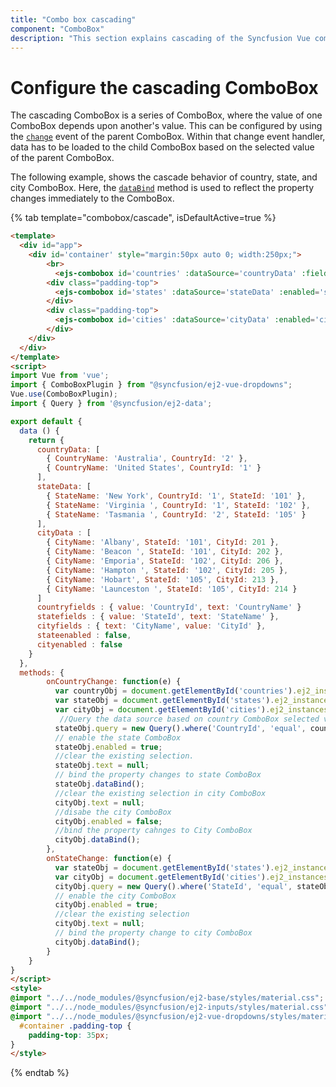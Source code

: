 ```yaml
---
title: "Combo box cascading"
component: "ComboBox"
description: "This section explains cascading of the Syncfusion Vue combo box component."
---
```


# Configure the cascading ComboBox

The cascading ComboBox is a series of ComboBox, where the value of one ComboBox depends
upon  another's value. This can be configured by using the [`change`](../../api/combo-box/#change) event of the parent ComboBox.
Within that change event handler, data has to be loaded to the child ComboBox based on the selected
value of the parent ComboBox.

The following example, shows the cascade behavior of country, state, and city
ComboBox. Here, the [`dataBind`](../../api/combo-box/#databind) method is used to reflect the property changes immediately
to the ComboBox.

{% tab template="combobox/cascade", isDefaultActive=true %}

```html
<template>
  <div id="app">
    <div id='container' style="margin:50px auto 0; width:250px;">
        <br>
          <ejs-combobox id='countries' :dataSource='countryData' :fields='countryfields' :change='onCountryChange' placeholder='Select a country'></ejs-combobox>
        <div class="padding-top">
          <ejs-combobox id='states' :dataSource='stateData' :enabled='stateenabled' :fields='statefields' :change='onStateChange' placeholder='Select a state'></ejs-combobox>
        </div>
        <div class="padding-top">
          <ejs-combobox id='cities' :dataSource='cityData' :enabled='cityenabled' :fields='cityfields' placeholder='Select a city'></ejs-combobox>
        </div>
    </div>
  </div>
</template>
<script>
import Vue from 'vue';
import { ComboBoxPlugin } from "@syncfusion/ej2-vue-dropdowns";
Vue.use(ComboBoxPlugin);
import { Query } from '@syncfusion/ej2-data';

export default {
  data () {
    return {
      countryData: [
        { CountryName: 'Australia', CountryId: '2' },
        { CountryName: 'United States', CountryId: '1' }
      ],
      stateData: [
        { StateName: 'New York', CountryId: '1', StateId: '101' },
        { StateName: 'Virginia ', CountryId: '1', StateId: '102' },
        { StateName: 'Tasmania ', CountryId: '2', StateId: '105' }
      ],
      cityData : [
        { CityName: 'Albany', StateId: '101', CityId: 201 },
        { CityName: 'Beacon ', StateId: '101', CityId: 202 },
        { CityName: 'Emporia', StateId: '102', CityId: 206 },
        { CityName: 'Hampton ', StateId: '102', CityId: 205 },
        { CityName: 'Hobart', StateId: '105', CityId: 213 },
        { CityName: 'Launceston ', StateId: '105', CityId: 214 }
      ]
      countryfields : { value: 'CountryId', text: 'CountryName' }
      statefields : { value: 'StateId', text: 'StateName' },
      cityfields : { text: 'CityName', value: 'CityId' },
      stateenabled : false,
      cityenabled : false
    }
  },
  methods: {
        onCountryChange: function(e) {
          var countryObj = document.getElementById('countries').ej2_instances[0];
          var stateObj = document.getElementById('states').ej2_instances[0];
          var cityObj = document.getElementById('cities').ej2_instances[0];
           //Query the data source based on country ComboBox selected value
          stateObj.query = new Query().where('CountryId', 'equal', countryObj.value);
          // enable the state ComboBox
          stateObj.enabled = true;
          //clear the existing selection.
          stateObj.text = null;
          // bind the property changes to state ComboBox
          stateObj.dataBind();
          //clear the existing selection in city ComboBox
          cityObj.text = null;
          //disabe the city ComboBox
          cityObj.enabled = false;
          //bind the property cahnges to City ComboBox
          cityObj.dataBind();
        },
        onStateChange: function(e) {
          var stateObj = document.getElementById('states').ej2_instances[0];
          var cityObj = document.getElementById('cities').ej2_instances[0];
          cityObj.query = new Query().where('StateId', 'equal', stateObj.value);
          // enable the city ComboBox
          cityObj.enabled = true;
          //clear the existing selection
          cityObj.text = null;
          // bind the property change to city ComboBox
          cityObj.dataBind();
        }
    }
}
</script>
<style>
@import "../../node_modules/@syncfusion/ej2-base/styles/material.css";
@import "../../node_modules/@syncfusion/ej2-inputs/styles/material.css";
@import "../../node_modules/@syncfusion/ej2-vue-dropdowns/styles/material.css";
  #container .padding-top {
    padding-top: 35px;
}
</style>
```

{% endtab %}